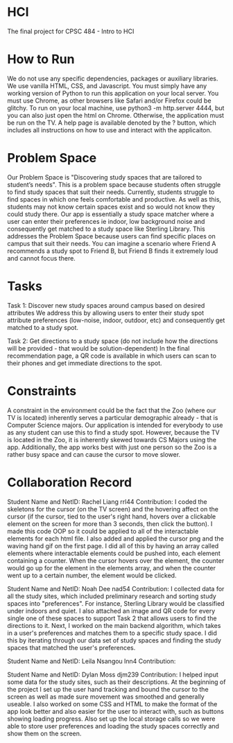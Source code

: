 # HCI
The final project for CPSC 484 - Intro to HCI

# How to Run
We do not use any specific dependencies, packages or auxiliary libraries. We use vanilla HTML, CSS, and Javascript. You must simply have any working version of Python to run this application on your local server. You must use Chrome, as other browsers like Safari and/or Firefox could be glitchy. To run on your local machine, use python3 -m http.server 4444, but you can also just open the html on Chrome. Otherwise, the application must be run on the TV. A help page is available denoted by the ? button, which includes all instructions on how to use and interact with the applicaiton. 

# Problem Space
Our Problem Space is "Discovering study spaces that are tailored to student’s needs". This is a problem space because students often struggle to find study spaces that suit their needs. Currently, students struggle to find spaces in which one feels comfortable and productive. As well as this, students may not know certain spaces exist and so would not know they could study there. Our app is essentially a study space matcher where a user can enter their preferences ie indoor, low background noise and consequently get matched to a study space like Sterling Library. This addresses the Problem Space because users can find specific places on campus that suit their needs. You can imagine a scenario where Friend A recommends a study spot to Friend B, but Friend B finds it extremely loud and cannot focus there. 

# Tasks
Task 1:
Discover new study spaces around campus based on desired attributes 
We address this by allowing users to enter their study spot attribute preferences (low-noise, indoor, outdoor, etc) and consequently get matched to a study spot.

Task 2:
Get directions to a study space (do not include how the directions will be provided - that would be solution-dependent)
In the final recommendation page, a QR code is available in which users can scan to their phones and get immediate directions to the spot. 

# Constraints
A constraint in the environment could be the fact that the Zoo (where our TV is located) inherently serves a particular demographic already - that is Computer Science majors. Our application is intended for everybody to use as any student can use this to find a study spot. However, because the TV is located in the Zoo, it is inherently skewed towards CS Majors using the app. Additionally, the app works best with just one person so the Zoo is a rather busy space and can cause the cursor to move slower. 

# Collaboration Record
Student Name and NetID: Rachel Liang rrl44
Contribution: I coded the skeletons for the cursor (on the TV screen) and the hovering affect on the cursor (if the cursor, tied to the user's right hand, hovers over a clickable element on the screen for more than 3 seconds, then click the button). I made this code OOP so it could be applied to all of the interactable elements for each html file. I also added and applied the cursor png and the waving hand gif on the first page. I did all of this by having an array called elements where interactable elements could be pushed into, each element containing a counter. When the cursor hovers over the element, the counter would go up for the element in the elements array, and when the counter went up to a certain number, the element would be clicked.

Student Name and NetID: Noah Dee nad54
Contribution: I collected data for all the study sites, which included preliminary research and sorting study spaces into "preferences". For instance, Sterling Library would be classified under indoors and quiet. I also attached an image and QR code for every single one of these spaces to support Task 2 that allows users to find the directions to it. Next, I worked on the main backend algorithm, which takes in a user's preferences and matches them to a specific study space. I did this by iterating through our data set of study spaces and finding the study spaces that matched the user's preferences.

Student Name and NetID: Leila Nsangou lnn4
Contribution:

Student Name and NetID: Dylan Moss djm239
Contribution: I helped input some data for the study sites, such as their descriptions. At the beginning of the project I set up the user hand tracking and bound the cursor to the screen as well as made sure movement was smoothed and generally useable. I also worked on some CSS and HTML to make the format of the app look better and also easier for the user to interact with, such as buttons showing loading progress. Also set up the local storage calls so we were able to store user preferences and loading the study spaces correctly and show them on the screen.